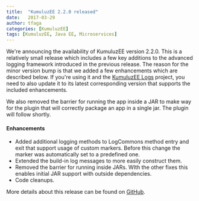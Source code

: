 ```yaml
---
title:  "KumuluzEE 2.2.0 released"
date:   2017-03-29
author: tfaga
categories: [KumuluzEE]
tags: [KumuluzEE, Java EE, Microservices]
---
```


We're announcing the availability of KumuluzEE version 2.2.0. This is a relatively small release which includes a few key additions to the advanced logging framework introduced in the previous release. The reason for the minor version bump is that we added a few enhancements which are described below. If you're using it and the [KumuluzEE Logs](https://github.com/kumuluz/kumuluzee-logs) project, you need to also update it to its latest corresponding version that supports the included enhancements.

<!--more-->

We also removed the barrier for running the app inside a JAR to make way for the plugin that will correctly package an app in a single jar. The plugin will follow shortly.

#### Enhancements

- Added additional logging methods to LogCommons method entry and exit that support usage of custom markers. Before this change the marker was automatically set to a predefined one.
- Extended the build-in log messages to more easily construct them.
- Removed the barrier for running inside JARs. WIth the other fixes this enables initial JAR support with outside dependencies.
- Code cleanups.

More details about this release can be found on [GitHub](https://github.com/kumuluz/kumuluzee/releases/tag/v2.2.0).
